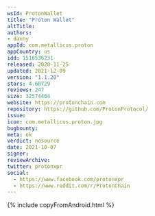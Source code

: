 ```yaml
---
wsId: ProtonWallet
title: "Proton Wallet"
altTitle: 
authors:
- danny
appId: com.metallicus.proton
appCountry: us
idd: 1516536231
released: 2020-11-25
updated: 2021-12-09
version: "1.1.20"
stars: 4.60729
reviews: 247
size: 32574464
website: https://protonchain.com
repository: https://github.com/ProtonProtocol/
issue: 
icon: com.metallicus.proton.jpg
bugbounty: 
meta: ok
verdict: nosource
date: 2021-10-07
signer: 
reviewArchive:
twitter: protonxpr
social:
  - https://www.facebook.com/protonxpr
  - https://www.reddit.com/r/ProtonChain
---
```


{% include copyFromAndroid.html %}
